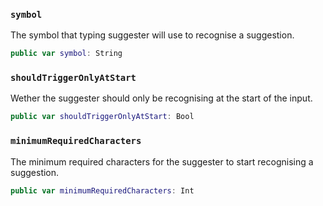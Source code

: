 
### `symbol`

The symbol that typing suggester will use to recognise a suggestion.

``` swift
public var symbol: String
```

### `shouldTriggerOnlyAtStart`

Wether the suggester should only be recognising at the start of the input.

``` swift
public var shouldTriggerOnlyAtStart: Bool
```

### `minimumRequiredCharacters`

The minimum required characters for the suggester to start recognising a suggestion.

``` swift
public var minimumRequiredCharacters: Int
